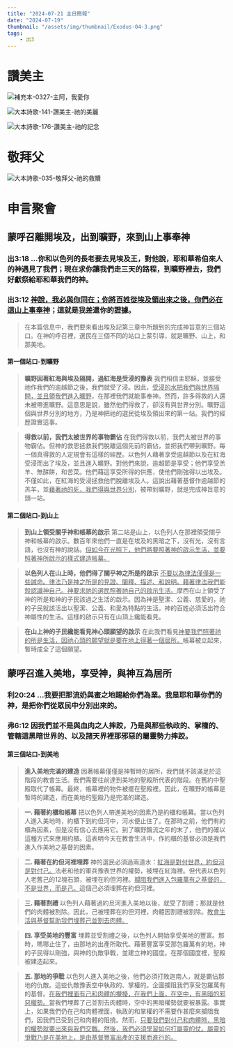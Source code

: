 ```yaml
---
title: "2024-07-21 主日簡報"
date: "2024-07-19"
thumbnail: "/assets/img/thumbnail/Exodus-04-3.png"
tags:
    - 出3
---
```


# 讚美主

![補充本-0327-主阿，我愛你](/assets/img/poetries/poetry-supple-327.jpg "補充本-0327-主阿，我愛你")

![大本詩歌-141-讚美主-祂的美麗](/assets/img/poetries/poetry-141.jpg "大本詩歌-141-讚美主-祂的美麗")

![大本詩歌-176-讚美主-祂的記念](/assets/img/poetries/poetry-176.jpg "大本詩歌176-讚美主-祂的記念")

# 敬拜父

![大本詩歌-035-敬拜父-祂的救贖](/assets/img/poetries/poetry-35.jpg "大本詩歌-035-敬拜父-祂的救贖")

# 申言聚會

## 蒙呼召離開埃及，出到曠野，來到山上事奉神

### 出3:18  …你和以色列的長老要去見埃及王，對他說，耶和華希伯來人的神遇見了我們；現在求你讓我們走三天的路程，到曠野裡去，我們好獻祭給耶和華我們的神。

### 出3:12  <u>神說，我必與你同在；你將百姓從埃及領出來之後，你們必在這山上事奉神</u>；這就是我差遣你的證據。

> 在本篇信息中，我們要來看出埃及記第三章中所題到的完成神旨意的三個站口。在神的呼召裡，選民在三個不同的站口上蒙引導，就是曠野、山上，和那美地。

#### 第一個站口-到曠野  

> **曠野因著紅海與埃及隔開，過紅海是受浸的豫表**  我們相信主耶穌，並接受祂作我們的逾越節之後，我們就受了浸。因此，<u>受浸的水把我們與世界隔開，並且領我們進入曠野</u>，在那裡我們就能事奉神。然而，許多得救的人還未被帶進曠野。這意思是說，雖然他們得救了，卻沒有與世界分別。曠野這個與世界分別的地方，乃是神把祂的選民從埃及領出來的第一站。我們的經歷證實這事。

> **得救以前，我們太被世界的事物霸佔**  在我們得救以前，我們太被世界的事物霸佔。但神的救恩拯救我們脫離這個先前的霸佔，並把我們帶到曠野。每一個真得救的人定規會有這樣的經歷。以色列人藉著享受逾越節以及在紅海受浸而出了埃及，並且進入曠野。對他們來說，逾越節是享受；他們享受羔羊、無酵餅，和苦菜。他們藉這享受所得的供應，使他們剛強得以出埃及。不僅如此，在紅海的受浸拯救他們脫離埃及人。這說出藉著基督作逾越節的羔羊，並<u>藉著祂的死，我們得與世界分別</u>，被帶到曠野，就是完成神旨意的頭一站。

#### 第二個站口-到山上  

> **到山上領受關乎神和帳幕的啟示**  第二站是山上，以色列人在那裡領受關乎神和帳幕的啟示。數百年來他們一直是在埃及的黑暗之下，沒有光，沒有言語，也沒有神的說話。<u>但如今在光照下，他們將要照著神的啟示生活，並要照著神所啟示的樣式建造帳幕。</u>

> **以色列人在山上時，他們得了關乎神之所是的啟示**  <u>不要以為律法僅僅是一些誡命。律法乃是神之所是的見證、闡釋、描述、和說明。藉著律法我們能彀認識神自己。神要求祂的選民照著祂自己的啟示生活。</u>摩西在山上領受了神的所是和神的子民該過之生活的啟示。因為神是聖潔、公義、慈愛的，祂的子民就該活出以聖潔、公義、和愛為特點的生活。神的百姓必須活出符合神屬性的生活。這樣的啟示只有在山頂上纔能看見。

> **在山上神的子民纔能看見神心頭願望的啟示**  在此我們看見<u>神要我們照著祂的所是生活，因祂心頭的願望就是要在地上得著一個居所。</u>帳幕被立起來，暫時成全了這個願望。

## 蒙呼召進入美地，享受神，與神互為居所

### 利20:24  …我要把那流奶與蜜之地賜給你們為業。我是耶和華你們的神，是把你們從眾民中分別出來的。

### 弗6:12  因我們並不是與血肉之人摔跤，乃是與那些執政的、掌權的、管轄這黑暗世界的、以及諸天界裡那邪惡的屬靈勢力摔跤。

#### 第三個站口-到美地  

> **進入美地完滿的建造**  因著帳幕僅僅是神暫時的居所，我們就不該滿足於這階段的教會生活。我們需要往前達到美地的聖殿所代表的階段。在舊約中聖殿取代了帳幕。最終，帳幕裡的物件被擺在聖殿裡。因此，在曠野的帳幕是暫時的建造，而在美地的聖殿乃是完滿的建造。

> **一. 藉著約櫃和帳幕**  把以色列人帶進美地的因素乃是約櫃和帳幕。當以色列人進入美地時，約櫃下到約但河中，河水便止住了。在那時之前，他們有約櫃為因素，但是沒有信心去應用它。到了曠野飄流之年的末了，他們的確以這種方式來應用約櫃。這表明今天在教會生活中，作約櫃的基督必須是我們進入作美地之基督的因素。

> **二. 藉著在約但河裡埋葬**  神的選民必須過兩道水：<u>紅海是對付世界，約但河是對付己。</u>法老和他的軍兵豫表世界的權勢，被埋在紅海裡。但代表以色列人老舊己的12塊石頭，被埋在約但河裡。<u>攔阻我們進入包羅萬有之基督的，不是世界，而是己。</u>這個己必須埋葬在約但河裡。

> **三. 藉著割禮**  以色列人藉著過約旦河進入美地以後，就受了割禮；那就是他們的肉體被割除。因此，己被埋葬在約但河裡，肉體因割禮被割除。<u>教會生活與基督幫助我們埋葬己並割去肉體。</u>

> **四. 享受美地的豐富**  埋葬並受割禮之後，以色列人開始享受美地的豐富。那時，嗎哪止住了，由那地的出產所取代。藉著豐富享受那包羅萬有的地，神的子民得以剛強，與神的仇敵爭戰，並建立神的國度。在那個國度裡，聖殿被建造起來。

> **五. 那地的爭戰**  以色列人進入美地之後，他們必須打敗迦南人，就是霸佔那地的仇敵。這些仇敵豫表空中執政的、掌權的。企圖攔阻我們享受包羅萬有的基督。<u>在我們裡面有己和肉體的攪擾，在我們上面，在空中，有黑暗的邪惡權勢。</u>當我們埋葬了己並割去肉體時，空中的黑暗權勢就要被暴露。事實上，如果我們仍在己和肉體裡面，執政的和掌權的不需要作甚麼來攔阻我們，因我們已受到己和肉體的阻撓。然而，<u>只要我們對付己和肉體時，黑暗的權勢就要出來與我們交戰。然後，我們必須學習如何打屬靈的仗。屬靈的爭戰乃是在美地上，是由基督豐富出產的支援而進行的。</u>

